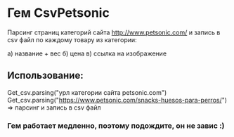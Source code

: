 # Гем CsvPetsonic

Парсинг страниц категорий сайта http://www.petsonic.com/ и запись в csv файл по каждому товару из категории:

а) название + вес
б) цена
в) ссылка на изображение
 
## Использование:
Get_csv.parsing("урл категории сайта petsonic.com")
Get_csv.parsing("https://www.petsonic.com/snacks-huesos-para-perros/") => парсинг и запись в csv файл 

### Гем работает медленно, поэтому подождите, он не завис :)


